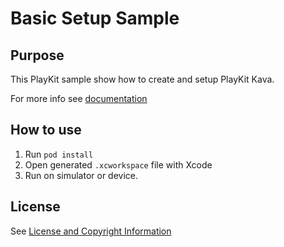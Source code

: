 # Basic Setup Sample

## Purpose

This PlayKit sample show how to create and setup PlayKit Kava.

For more info see [documentation](https://kaltura.github.io/playkit-ios-kava/)

## How to use

1. Run `pod install`
2. Open generated `.xcworkspace` file with Xcode
3. Run on simulator or device.

## License

See [License and Copyright Information](https://github.com/kaltura/playkit-ios-samples#license-and-copyright-information)
